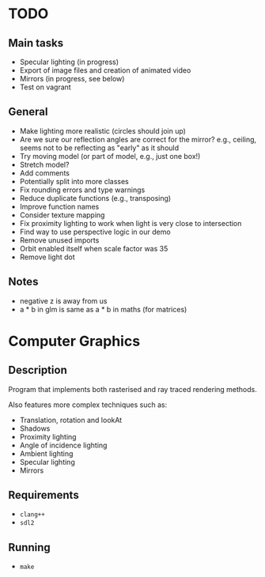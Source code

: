 # TODO
## Main tasks
- Specular lighting (in progress)
- Export of image files and creation of animated video
- Mirrors (in progress, see below)
- Test on vagrant
## General
- Make lighting more realistic (circles should join up)
- Are we sure our reflection angles are correct for the mirror? e.g., ceiling, seems not to be reflecting as "early" as it should
- Try moving model (or part of model, e.g., just one box!)
- Stretch model?
- Add comments
- Potentially split into more classes
- Fix rounding errors and type warnings
- Reduce duplicate functions (e.g., transposing)
- Improve function names
- Consider texture mapping
- Fix proximity lighting to work when light is very close to intersection
- Find way to use perspective logic in our demo
- Remove unused imports
- Orbit enabled itself when scale factor was 35
- Remove light dot

## Notes
- negative z is away from us
- a * b in glm is same as a * b in maths (for matrices)

# Computer Graphics
## Description
Program that implements both rasterised and ray traced rendering methods.

Also features more complex techniques such as:
- Translation, rotation and lookAt
- Shadows 
- Proximity lighting 
- Angle of incidence lighting 
- Ambient lighting 
- Specular lighting 
- Mirrors

## Requirements
- `clang++`
- `sdl2`

## Running
- `make`
